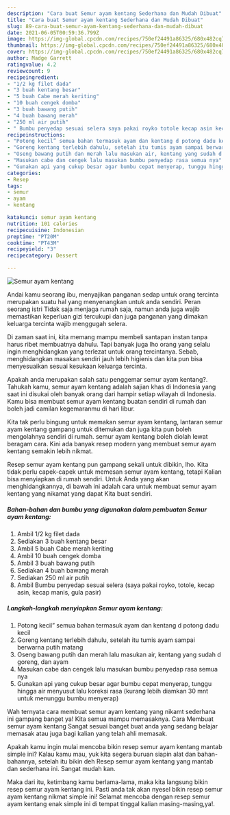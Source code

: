 ```yaml
---
description: "Cara buat Semur ayam kentang Sederhana dan Mudah Dibuat"
title: "Cara buat Semur ayam kentang Sederhana dan Mudah Dibuat"
slug: 89-cara-buat-semur-ayam-kentang-sederhana-dan-mudah-dibuat
date: 2021-06-05T00:59:36.799Z
image: https://img-global.cpcdn.com/recipes/750ef24491a86325/680x482cq70/semur-ayam-kentang-foto-resep-utama.jpg
thumbnail: https://img-global.cpcdn.com/recipes/750ef24491a86325/680x482cq70/semur-ayam-kentang-foto-resep-utama.jpg
cover: https://img-global.cpcdn.com/recipes/750ef24491a86325/680x482cq70/semur-ayam-kentang-foto-resep-utama.jpg
author: Madge Garrett
ratingvalue: 4.2
reviewcount: 9
recipeingredient:
- "1/2 kg filet dada"
- "3 buah kentang besar"
- "5 buah Cabe merah keriting"
- "10 buah cengek domba"
- "3 buah bawang putih"
- "4 buah bawang merah"
- "250 ml air putih"
- " Bumbu penyedap sesuai selera saya pakai royko totole kecap asin kecap manis gula pasir"
recipeinstructions:
- "Potong kecil” semua bahan termasuk ayam dan kentang d potong dadu kecil"
- "Goreng kentang terlebih dahulu, setelah itu tumis ayam sampai berwarna putih matang"
- "Oseng bawang putih dan merah lalu masukan air, kentang yang sudah d goreng, dan ayam"
- "Masukan cabe dan cengek lalu masukan bumbu penyedap rasa semua nya"
- "Gunakan api yang cukup besar agar bumbu cepat menyerap, tunggu hingga air menyusut lalu koreksi rasa (kurang lebih diamkan 30 mnt untuk menunggu bumbu menyerap)"
categories:
- Resep
tags:
- semur
- ayam
- kentang

katakunci: semur ayam kentang 
nutrition: 101 calories
recipecuisine: Indonesian
preptime: "PT20M"
cooktime: "PT43M"
recipeyield: "3"
recipecategory: Dessert

---
```



![Semur ayam kentang](https://img-global.cpcdn.com/recipes/750ef24491a86325/680x482cq70/semur-ayam-kentang-foto-resep-utama.jpg)

Andai kamu seorang ibu, menyajikan panganan sedap untuk orang tercinta merupakan suatu hal yang menyenangkan untuk anda sendiri. Peran seorang istri Tidak saja menjaga rumah saja, namun anda juga wajib memastikan keperluan gizi tercukupi dan juga panganan yang dimakan keluarga tercinta wajib menggugah selera.

Di zaman  saat ini, kita memang mampu membeli santapan instan tanpa harus ribet membuatnya dahulu. Tapi banyak juga lho orang yang selalu ingin menghidangkan yang terlezat untuk orang tercintanya. Sebab, menghidangkan masakan sendiri jauh lebih higienis dan kita pun bisa menyesuaikan sesuai kesukaan keluarga tercinta. 



Apakah anda merupakan salah satu penggemar semur ayam kentang?. Tahukah kamu, semur ayam kentang adalah sajian khas di Indonesia yang saat ini disukai oleh banyak orang dari hampir setiap wilayah di Indonesia. Kamu bisa membuat semur ayam kentang buatan sendiri di rumah dan boleh jadi camilan kegemaranmu di hari libur.

Kita tak perlu bingung untuk memakan semur ayam kentang, lantaran semur ayam kentang gampang untuk ditemukan dan juga kita pun boleh mengolahnya sendiri di rumah. semur ayam kentang boleh diolah lewat beragam cara. Kini ada banyak resep modern yang membuat semur ayam kentang semakin lebih nikmat.

Resep semur ayam kentang pun gampang sekali untuk dibikin, lho. Kita tidak perlu capek-capek untuk memesan semur ayam kentang, tetapi Kalian bisa menyiapkan di rumah sendiri. Untuk Anda yang akan menghidangkannya, di bawah ini adalah cara untuk membuat semur ayam kentang yang nikamat yang dapat Kita buat sendiri.

<!--inarticleads1-->

##### Bahan-bahan dan bumbu yang digunakan dalam pembuatan Semur ayam kentang:

1. Ambil 1/2 kg filet dada
1. Sediakan 3 buah kentang besar
1. Ambil 5 buah Cabe merah keriting
1. Ambil 10 buah cengek domba
1. Ambil 3 buah bawang putih
1. Sediakan 4 buah bawang merah
1. Sediakan 250 ml air putih
1. Ambil  Bumbu penyedap sesuai selera (saya pakai royko, totole, kecap asin, kecap manis, gula pasir)




<!--inarticleads2-->

##### Langkah-langkah menyiapkan Semur ayam kentang:

1. Potong kecil” semua bahan termasuk ayam dan kentang d potong dadu kecil
1. Goreng kentang terlebih dahulu, setelah itu tumis ayam sampai berwarna putih matang
1. Oseng bawang putih dan merah lalu masukan air, kentang yang sudah d goreng, dan ayam
1. Masukan cabe dan cengek lalu masukan bumbu penyedap rasa semua nya
1. Gunakan api yang cukup besar agar bumbu cepat menyerap, tunggu hingga air menyusut lalu koreksi rasa (kurang lebih diamkan 30 mnt untuk menunggu bumbu menyerap)




Wah ternyata cara membuat semur ayam kentang yang nikamt sederhana ini gampang banget ya! Kita semua mampu memasaknya. Cara Membuat semur ayam kentang Sangat sesuai banget buat anda yang sedang belajar memasak atau juga bagi kalian yang telah ahli memasak.

Apakah kamu ingin mulai mencoba bikin resep semur ayam kentang mantab simple ini? Kalau kamu mau, yuk kita segera buruan siapin alat dan bahan-bahannya, setelah itu bikin deh Resep semur ayam kentang yang mantab dan sederhana ini. Sangat mudah kan. 

Maka dari itu, ketimbang kamu berlama-lama, maka kita langsung bikin resep semur ayam kentang ini. Pasti anda tak akan nyesel bikin resep semur ayam kentang nikmat simple ini! Selamat mencoba dengan resep semur ayam kentang enak simple ini di tempat tinggal kalian masing-masing,ya!.

